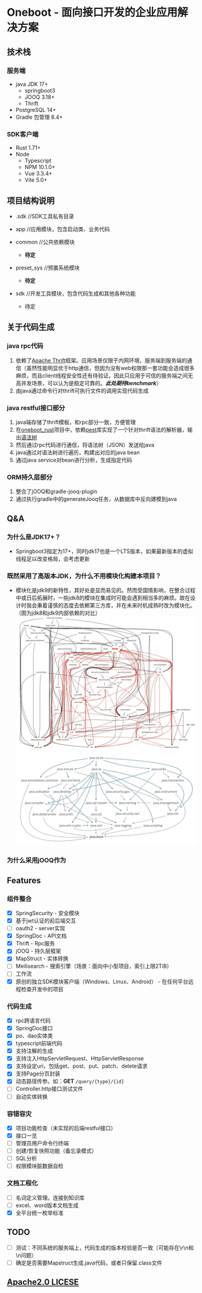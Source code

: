 # Oneboot - 面向接口开发的企业应用解决方案

## 技术栈

### 服务端

- java JDK 17+
  - springboot3
  - JOOQ 3.18+
  - Thrift
- PostgreSQL 14+
- Gradle 包管理 8.4+

### SDK客户端

- Rust 1.71+
- Node
  - Typescript
  - NPM 10.1.0+
  - Vue 3.3.4+
  - Vite 5.0+

## 项目结构说明

- .sdk //SDK工具私有目录
- app //应用模块，包含启动类、业务代码
- common //公共依赖模块

  - **待定**
- preset_sys //预置系统模块

  - **待定**
- sdk //开发工具模块，包含代码生成和其他各种功能

  - 待定

## 关于代码生成

### java rpc代码

1. 依赖了[Apache Thrift](https://thrift.apache.org/)框架。应用场景仅限于内网环境，服务端到服务端的通信（虽然性能明显优于http通信，但因为没有web权限那一套功能会造成很多麻烦，而且client线程安全性还有待验证。因此只应用于可信的服务端之间无高并发场景，可以认为是稳定可靠的。***此处期待benchmark***）
2. 由java通过命令行对thrift可执行文件的调用实现代码生成

### java restful接口部分

1. java端存储了thrift模板，和rpc部分一致，方便管理
2. 在[oneboot_rust](https://github.com/AlphaFoxz/oneboot_rust)项目中，依赖[pest](https://crates.io/crates/pest)库实现了一个针对thrift语法的解析器，输出[语法树](https://baike.baidu.com/item/%E8%AF%AD%E6%B3%95%E6%95%B0?fromtitle=%E8%AF%AD%E6%B3%95%E6%A0%91)
3. 然后通过rpc代码进行通信，将语法树（JSON）发送给java
4. java通过对语法树进行遍历，构建出对应的java bean
5. 通过java service对bean进行分析，生成指定代码

### ORM持久层部分

1. 整合了jOOQ和gradle-jooq-plugin
2. 通过执行gradle中的generateJooq任务，从数据库中反向建模到java

## Q&A

### 为什么是JDK17+？

- Springboot3指定为17+，同时jdk17也是一个LTS版本，如果最新版本的虚拟线程足以改变格局，会考虑更新

### 既然采用了高版本JDK，为什么不用模块化构建本项目？

- 模块化是jdk9的新特性，其好处是显而易见的。然而受国情影响，在整合过程中或日后拓展时，一些jdk8的模块在集成时可能会遇到相当多的麻烦。故在设计时我会秉着谨慎的态度去依赖第三方库，并在未来时机成熟时改为模块化。（图为jdk8和jdk9内部依赖的对比）![jdk8内部依赖关系](.doc/readme/jdk8_deps.jpeg)![jdk9内部依赖关系](.doc/readme/jdk9_deps.jpeg)

### 为什么采用jOOQ作为

## Features

### 组件整合

- [X]  SpringSecurity - 安全模块
  - [X]  基于jwt认证的前后端交互
  - [ ]  oauth2 - server实现
- [X]  SpringDoc - API文档
- [X]  Thrift - Rpc服务
- [X]  jOOQ - 持久层框架
- [X]  MapStruct - 实体转换
- [ ]  Meilisearch - 搜索引擎（场景：面向中小型项目，索引上限2TiB）
- [ ]  工作流
- [X]  原创的独立SDK模块客户端（Windows、Linux、Android） - 在任何平台远程检查开发中的项目

### 代码生成

- [X]  rpc跨语言代码
- [X]  SpringDoc接口
- [X]  po、dao实体类
- [X]  typescript前端代码
- [X]  支持注解的生成
  - [X]  支持注入HttpServletRequest、HttpServletResponse
  - [X]  支持设定uri，包括get、post、put、patch、delete请求
  - [X]  支持Page分页封装
- [X]  动态路径传参。如：**GET** `/query/{type}/{id}`
- [ ]  Controller.http接口测试文件
- [ ]  自动实体转换

### 容错容灾

- [X]  项目功能检查（未实现的后端restful接口）
- [X]  接口一览
- [ ]  管理员用户命令行终端
- [ ]  创建/恢复快照功能（备忘录模式）
- [ ]  SQL分析
- [ ]  权限模块脏数据自检

### 文档工程化

- [ ]  名词定义管理。连接到知识库
- [ ]  excel、word版本文档生成
- [X]  全平台统一枚举标准

## TODO

- [ ]  测试：不同系统的服务端上，代码生成的版本校验是否一致（可能存在\r\n和\n问题）
- [ ]  确定是否需要Mapstruct生成.java代码，或者只保留.class文件

## [Apache2.0 LICESE](./LICENSE)
